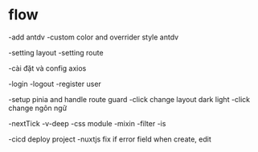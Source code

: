 # flow

-add antdv
-custom color and overrider style antdv

-setting layout
-setting route

-cài đặt và config axios

-login
-logout
-register user

-setup pinia and handle route guard
-click change layout dark light
-click change ngôn ngữ

-nextTick
-v-deep
-css module
-mixin
-filter
-is

-cicd deploy project
-nuxtjs
fix if error field when create, edit
